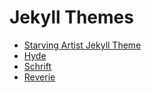 # Jekyll Themes
* [Starving Artist Jekyll Theme](https://chrisanthropic.github.io/starving-artist-jekyll-theme/)
* [Hyde](http://hyde.getpoole.com/)
* [Schrift](https://github.com/Nildeala/Schrift)
* [Reverie](https://jekyllthemes.io/theme/reverie)
